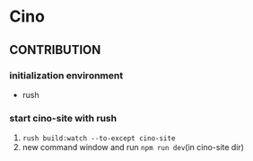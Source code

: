 # Cino

## CONTRIBUTION

### initialization environment

- rush

### start cino-site with rush

1. `rush build:watch --to-except cino-site`
2. new command window and run `npm run dev`(in cino-site dir)
